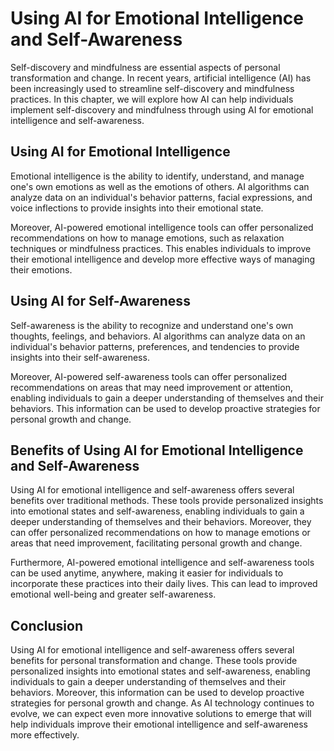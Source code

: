 Using AI for Emotional Intelligence and Self-Awareness
====================================================================================================================

Self-discovery and mindfulness are essential aspects of personal transformation and change. In recent years, artificial intelligence (AI) has been increasingly used to streamline self-discovery and mindfulness practices. In this chapter, we will explore how AI can help individuals implement self-discovery and mindfulness through using AI for emotional intelligence and self-awareness.

Using AI for Emotional Intelligence
-----------------------------------

Emotional intelligence is the ability to identify, understand, and manage one's own emotions as well as the emotions of others. AI algorithms can analyze data on an individual's behavior patterns, facial expressions, and voice inflections to provide insights into their emotional state.

Moreover, AI-powered emotional intelligence tools can offer personalized recommendations on how to manage emotions, such as relaxation techniques or mindfulness practices. This enables individuals to improve their emotional intelligence and develop more effective ways of managing their emotions.

Using AI for Self-Awareness
---------------------------

Self-awareness is the ability to recognize and understand one's own thoughts, feelings, and behaviors. AI algorithms can analyze data on an individual's behavior patterns, preferences, and tendencies to provide insights into their self-awareness.

Moreover, AI-powered self-awareness tools can offer personalized recommendations on areas that may need improvement or attention, enabling individuals to gain a deeper understanding of themselves and their behaviors. This information can be used to develop proactive strategies for personal growth and change.

Benefits of Using AI for Emotional Intelligence and Self-Awareness
------------------------------------------------------------------

Using AI for emotional intelligence and self-awareness offers several benefits over traditional methods. These tools provide personalized insights into emotional states and self-awareness, enabling individuals to gain a deeper understanding of themselves and their behaviors. Moreover, they can offer personalized recommendations on how to manage emotions or areas that need improvement, facilitating personal growth and change.

Furthermore, AI-powered emotional intelligence and self-awareness tools can be used anytime, anywhere, making it easier for individuals to incorporate these practices into their daily lives. This can lead to improved emotional well-being and greater self-awareness.

Conclusion
----------

Using AI for emotional intelligence and self-awareness offers several benefits for personal transformation and change. These tools provide personalized insights into emotional states and self-awareness, enabling individuals to gain a deeper understanding of themselves and their behaviors. Moreover, this information can be used to develop proactive strategies for personal growth and change. As AI technology continues to evolve, we can expect even more innovative solutions to emerge that will help individuals improve their emotional intelligence and self-awareness more effectively.
